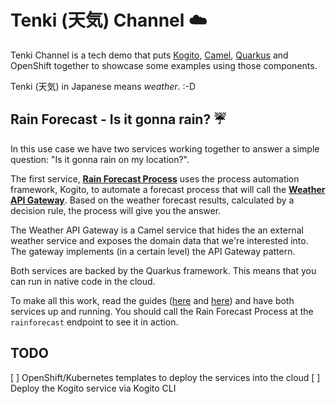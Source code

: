 # Tenki (天気) Channel :cloud:

Tenki Channel is a tech demo that puts [Kogito](https://kogito.kie.org/), [Camel](https://kogito.kie.org/), [Quarkus](https://kogito.kie.org/) and OpenShift together to showcase some examples using those components.

Tenki (天気) in Japanese means _weather_. :-D

## Rain Forecast - Is it gonna rain? :umbrella:

In this use case we have two services working together to answer a simple question: "Is it gonna rain on my location?".

The first service, [**Rain Forecast Process**](rain-forecast-process) uses the process automation framework, Kogito, to automate a forecast process that will call the [**Weather API Gateway**](weather-api-gateway). Based on the weather forecast results, calculated by a decision rule, the process will give you the answer.

The Weather API Gateway is a Camel service that hides the an external weather service and exposes the domain data that we're interested into. The gateway implements (in a certain level) the API Gateway pattern.

Both services are backed by the Quarkus framework. This means that you can run in native code in the cloud.

To make all this work, read the guides ([here](rain-forecast-process) and [here](weather-api-gateway)) and have both services up and running. You should call the Rain Forecast Process at the `rainforecast` endpoint to see it in action.

## TODO

[ ] OpenShift/Kubernetes templates to deploy the services into the cloud 
[ ] Deploy the Kogito service via Kogito CLI 
